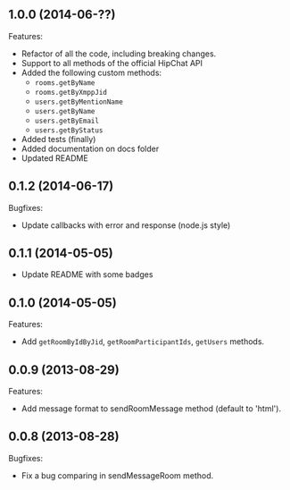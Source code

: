 ## 1.0.0 (2014-06-??)

Features:

  - Refactor of all the code, including breaking changes.
  - Support to all methods of the official HipChat API
  - Added the following custom methods:
    - `rooms.getByName`
    - `rooms.getByXmppJid`
    - `users.getByMentionName`
    - `users.getByName`
    - `users.getByEmail`
    - `users.getByStatus`
  - Added tests (finally)
  - Added documentation on docs folder
  - Updated README

## 0.1.2 (2014-06-17)

Bugfixes:

  - Update callbacks with error and response (node.js style)

## 0.1.1 (2014-05-05)

  - Update README with some badges

## 0.1.0 (2014-05-05)

Features:

  - Add `getRoomByIdByJid`, `getRoomParticipantIds`, `getUsers` methods.

## 0.0.9 (2013-08-29)

Features:

  - Add message format to sendRoomMessage method (default to 'html').

## 0.0.8 (2013-08-28)

Bugfixes:

  - Fix a bug comparing in sendMessageRoom method.
